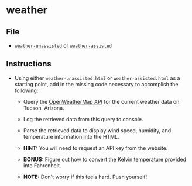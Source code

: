 # weather

## File

* [`weather-unassisted`](Unsolved/Unassisted/weather-unassisted.html) or [`weather-assisted`](Unsolved/Assisted/weather-assisted.html)

## Instructions

* Using either `weather-unassisted.html` or `weather-assisted.html` as a starting point, add in the missing code necessary to accomplish the following:

  * Query the [OpenWeatherMap API](http://openweathermap.org/api) for the current weather data on Tucson, Arizona.

  * Log the retrieved data from this query to console.

  * Parse the retrieved data to display wind speed, humidity, and temperature information into the HTML.

  * **HINT:** You will need to request an API key from the website.

  * **BONUS:** Figure out how to convert the Kelvin temperature provided into Fahrenheit.

  * **NOTE:** Don't worry if this feels hard. Push yourself!
